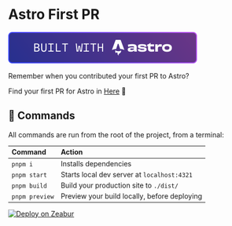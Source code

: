 # Astro First PR

[![Built with Astro](./public/v2/built-with-astro/small.svg)](https://astro.build)


Remember when you contributed your first PR to Astro?

Find your first PR for Astro in
[Here](https://astro-first-pr.zeabur.app/) 🚀

## 🧞 Commands

All commands are run from the root of the project, from a terminal:

| Command        | Action                                       |
| :------------- | :------------------------------------------- |
| `pnpm i`       | Installs dependencies                        |
| `pnpm start`   | Starts local dev server at `localhost:4321`  |
| `pnpm build`   | Build your production site to `./dist/`      |
| `pnpm preview` | Preview your build locally, before deploying |

<a href="https://zeabur.com" target="_blank" rel="noreferrer"><img src="https://zeabur.com/deployed-on-zeabur-dark.svg" alt="Deploy on Zeabur"></a>